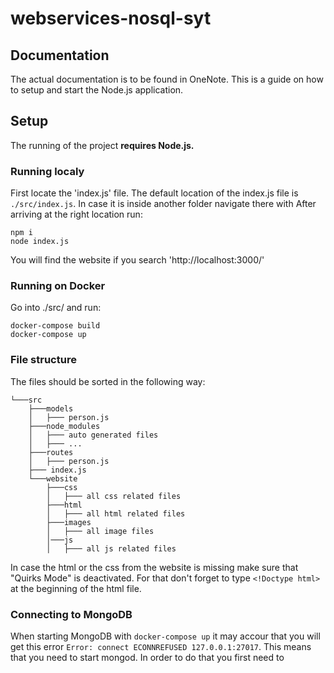# **webservices-nosql-syt**

## **Documentation**

The actual documentation is to be found in OneNote. This is a guide on how to setup and start the Node.js application.

## **Setup**

The running of the project **requires Node.js.**

### **Running localy**

First locate the 'index.js' file. The default location of the index.js file is ```./src/index.js```. In case it is inside another folder navigate there with 
After arriving at the right location run:

```
npm i
node index.js 
```

You will find the website if you search 'http://localhost:3000/'

### **Running on Docker**

Go into ./src/ and run:

```
docker-compose build
docker-compose up
```

### **File structure**

The files should be sorted in the following way: 

```
└───src
    ├───models
    │   ├─── person.js
    ├───node_modules
    │   ├─── auto generated files
    │   ├─── ...
    ├───routes
    │   ├─── person.js
    ├─── index.js
    └───website
        ├───css
        │   ├─── all css related files
        ├───html
        │   ├─── all html related files
        ├───images
        │   ├─── all image files 
        │───js
        │   ├─── all js related files
```

In case the html or the css from the website is missing make sure that "Quirks Mode" is deactivated. For that don't forget to type ```<!Doctype html>``` at the beginning of the html file.

### **Connecting to MongoDB**

When starting MongoDB with ```docker-compose up``` it may accour that you will get this error ```Error: connect ECONNREFUSED 127.0.0.1:27017```. This means that you need to start mongod. In order to do that you first need to
